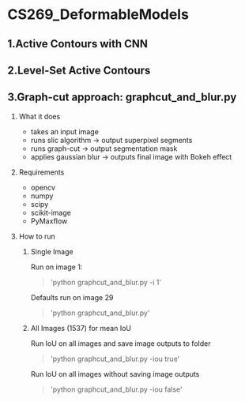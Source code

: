 # CS269_DeformableModels

## 1.Active Contours with CNN

## 2.Level-Set Active Contours

## 3.Graph-cut approach: graphcut_and_blur.py
1. What it does
   - takes an input image
   - runs slic algorithm -> output superpixel segments
   - runs graph-cut -> output segmentation mask
   - applies gaussian blur -> outputs final image with Bokeh effect

2. Requirements
   - opencv
   - numpy
   - scipy
   - scikit-image
   - PyMaxflow
    
3. How to run

   1) Single Image
       
        Run on image 1: 
        > 'python graphcut_and_blur.py -i 1'
        
        Defaults run on image 29
        > 'python graphcut_and_blur.py'
        
   2) All Images (1537) for mean IoU

        Run IoU on all images and save image outputs to folder 
        > 'python graphcut_and_blur.py -iou true'
        
        Run IoU on all images without saving image outputs 
        > 'python graphcut_and_blur.py -iou false'

